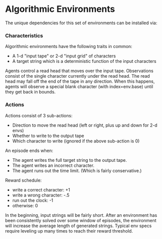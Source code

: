 # Algorithmic Environments

The unique dependencies for this set of environments can be installed via:


### Characteristics

Algorithmic environments have the following traits in common:
- A 1-d "input tape" or 2-d "input grid" of characters
- A target string which is a deterministic function of the input characters

Agents control a read head that moves over the input tape. Observations consist
of the single character currently under the read head. The read head may fall
off the end of the tape in any direction. When this happens, agents will observe
a special blank character (with index=env.base) until they get back in bounds.

### Actions
Actions consist of 3 sub-actions:
- Direction to move the read head (left or right, plus up and down for 2-d
      envs)
- Whether to write to the output tape
- Which character to write (ignored if the above sub-action is 0)

An episode ends when:
- The agent writes the full target string to the output tape.
- The agent writes an incorrect character.
- The agent runs out the time limit. (Which is fairly conservative.)

Reward schedule:
- write a correct character: +1
- write a wrong character: -.5
- run out the clock: -1
- otherwise: 0

In the beginning, input strings will be fairly short. After an environment has
been consistently solved over some window of episodes, the environment will
increase the average length of generated strings. Typical env specs require
leveling up many times to reach their reward threshold.